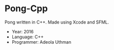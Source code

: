# Pong-Cpp
Pong written in C++. Made using Xcode and SFML.

- Year: 2016
- Language: C++
- Programmer: Adeola Uthman
